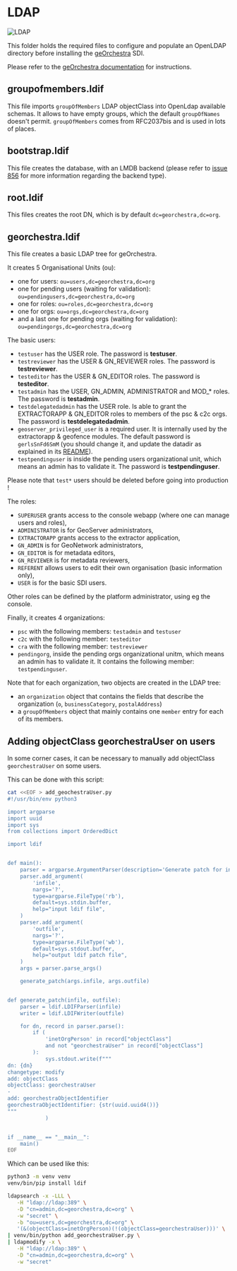 # LDAP

![LDAP](https://github.com/georchestra/georchestra/workflows/LDAP/badge.svg)

This folder holds the required files to configure and populate an OpenLDAP directory before installing the [geOrchestra](http://www.georchestra.org) SDI.

Please refer to the [geOrchestra documentation](https://github.com/georchestra/georchestra/blob/master/docs/setup/openldap.md) for instructions.

## groupofmembers.ldif

This file imports ```groupOfMembers``` LDAP objectClass into OpenLdap available schemas. It allows to have empty groups, which the default ```groupOfNames``` doesn't permit. ```groupOfMembers``` comes from RFC2037bis and is used in lots of places.

## bootstrap.ldif

This file creates the database, with an LMDB backend (please refer to [issue 856](https://github.com/georchestra/georchestra/issues/856) for more information regarding the backend type).


## root.ldif

This files creates the root DN, which is by default ```dc=georchestra,dc=org```.


## georchestra.ldif

This file creates a basic LDAP tree for geOrchestra.

It creates 5 Organisational Units (ou):
 * one for users: ```ou=users,dc=georchestra,dc=org```
 * one for pending users (waiting for validation): ```ou=pendingusers,dc=georchestra,dc=org```
 * one for roles: ```ou=roles,dc=georchestra,dc=org```
 * one for orgs: ```ou=orgs,dc=georchestra,dc=org```
 * and a last one for pending orgs (waiting for validation): ```ou=pendingorgs,dc=georchestra,dc=org```

The basic users:
 * ```testuser``` has the USER role. The password is **testuser**.
 * ```testreviewer``` has the USER & GN_REVIEWER roles. The password is **testreviewer**.
 * ```testeditor``` has the USER & GN_EDITOR roles. The password is **testeditor**.
 * ```testadmin``` has the USER, GN_ADMIN, ADMINISTRATOR and MOD_* roles. The password is **testadmin**.
 * ```testdelegatedadmin``` has the USER role. Is able to grant the EXTRACTORAPP & GN_EDITOR roles to members of the psc & c2c orgs. The password is **testdelegatedadmin**.
 * ```geoserver_privileged_user``` is a required user. It is internally used by the extractorapp & geofence modules. The default password is ```gerlsSnFd6SmM``` (you should change it, and update the datadir as explained in its [README](https://github.com/georchestra/datadir/blob/18.06/README.md)).
 * ```testpendinguser``` is inside the pending users organizational unit, which means an admin has to validate it. The password is **testpendinguser**.

Please note that `test*` users should be deleted before going into production !

The roles:
 * ```SUPERUSER``` grants access to the console webapp (where one can manage users and roles),
 * ```ADMINISTRATOR``` is for GeoServer administrators,
 * ```EXTRACTORAPP``` grants access to the extractor application,
 * ```GN_ADMIN``` is for GeoNetwork administrators,
 * ```GN_EDITOR``` is for metadata editors,
 * ```GN_REVIEWER``` is for metadata reviewers,
 * ```REFERENT``` allows users to edit their own organisation (basic information only),
 * ```USER``` is for the basic SDI users.

Other roles can be defined by the platform administrator, using eg the console.

Finally, it creates 4 organizations:
 * `psc` with the following members: `testadmin` and `testuser`
 * `c2c` with the following member: `testeditor`
 * `cra` with the following member: `testreviewer`
 * `pendingorg`, inside the pending orgs organizational unitm, which means an admin has to validate it. It contains the following member: `testpendinguser`.

Note that for each organization, two objects are created in the LDAP tree:
 * an `organization` object that contains the fields that describe the organization (`o`, `businessCategory`, `postalAddress`)
 * a `groupOfMembers` object that mainly contains one `member` entry for each of its members.


## Adding objectClass georchestraUser on users

In some corner cases, it can be necessary to manually add objectClass `georchestraUser` on some users.

This can be done with this script:

```bash
cat <<EOF > add_geochestraUser.py
#!/usr/bin/env python3

import argparse
import uuid
import sys
from collections import OrderedDict

import ldif


def main():
    parser = argparse.ArgumentParser(description='Generate patch for incomplete LDAP georchestra users.')
    parser.add_argument(
        'infile',
        nargs='?',
        type=argparse.FileType('rb'),
        default=sys.stdin.buffer,
        help="input ldif file",
    )
    parser.add_argument(
        'outfile',
        nargs='?',
        type=argparse.FileType('wb'),
        default=sys.stdout.buffer,
        help="output ldif patch file",
    )
    args = parser.parse_args()

    generate_patch(args.infile, args.outfile)


def generate_patch(infile, outfile):
    parser = ldif.LDIFParser(infile)
    writer = ldif.LDIFWriter(outfile)

    for dn, record in parser.parse():
        if (
            'inetOrgPerson' in record["objectClass"]
            and not "georchestraUser" in record["objectClass"]
        ):
            sys.stdout.write(f"""
dn: {dn}
changetype: modify
add: objectClass
objectClass: georchestraUser
-
add: georchestraObjectIdentifier
georchestraObjectIdentifier: {str(uuid.uuid4())}
"""
            )


if __name__ == "__main__":
    main()
EOF
```

Which can be used like this:

```bash
python3 -m venv venv
venv/bin/pip install ldif

ldapsearch -x -LLL \
   -H "ldap://ldap:389" \
   -D "cn=admin,dc=georchestra,dc=org" \
   -w "secret" \
   -b "ou=users,dc=georchestra,dc=org" \
   '(&(objectClass=inetOrgPerson)(!(objectClass=georchestraUser)))' \
| venv/bin/python add_georchestraUser.py \
| ldapmodify -x \
   -H "ldap://ldap:389" \
   -D "cn=admin,dc=georchestra,dc=org" \
   -w "secret"
```
